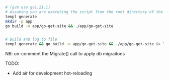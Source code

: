 ```bash
# (gvm use go1.21.1)
# Assuming you are executing the script from the root directory of the project
templ generate
mkdir -p app
go build -o app/go-get-site && ./app/go-get-site


# Build and log to file
templ generate && go build -o app/go-get-site && ./app/go-get-site &> logs4.txt

```


NB: un-comment the Migrate() call to apply db migraitons

TODO:

- Add air for development hot-reloading



